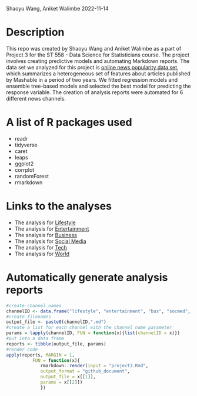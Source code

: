 Shaoyu Wang, Aniket Walimbe
2022-11-14


# Description
This repo was created by Shaoyu Wang and Aniket Walimbe as a part of Project 3 for the ST 558 - Data Science for Statisticians course. The project involves creating predictive models and automating Markdown reports. The data set we analyzed for this project is [online news popularity data set](https://archive.ics.uci.edu/ml/datasets/Online+News+Popularity), which summarizes a heterogeneous set of features about articles published by Mashable in a period of two years. We fitted regression models and ensemble tree-based models and selected the best model for predicting the response variable. The creation of analysis reports were automated for 6 different news channels.

# A list of R packages used

- readr
- tidyverse
- caret
- leaps
- ggplot2
- corrplot
- randomForest
- rmarkdown

# Links to the analyses

- The analysis for [Lifestyle](https://shaoyucherish.github.io/Project3/lifestyle.html)  
- The analysis for [Entertainment](https://shaoyucherish.github.io/Project3/entertainment.html)  
- The analysis for [Business](https://shaoyucherish.github.io/Project3/bus.html)  
- The analysis for [Social Media](https://shaoyucherish.github.io/Project3/socmed.html)  
- The analysis for [Tech](https://shaoyucherish.github.io/Project3/tech.html)  
- The analysis for [World](https://shaoyucherish.github.io/Project3/world.html)  

# Automatically generate analysis reports

``` r
#create channel names
channelID <- data.frame("lifestyle", "entertainment", "bus", "socmed", "tech", "world")
#create filenames
output_file <- paste0(channelID,".md")
#create a list for each channel with the channel name parameter
params = lapply(channelID, FUN = function(x){list(channelID = x)})
#put into a data frame
reports <- tibble(output_file, params)
#render code
apply(reports, MARGIN = 1,
          FUN = function(x){
             rmarkdown::render(input = "project3.Rmd",
             output_format = "github_document",
             output_file = x[[1]],
             params = x[[2]])
             })
```
